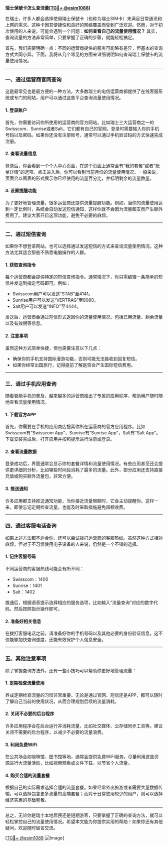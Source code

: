 **瑞士保號卡怎么查流量[[TG💪+ @esim1088](https://t.me/s/esim1088)]**

在瑞士，许多人都会选择使用瑞士保號卡（也称为瑞士SIM卡）来满足日常通讯和上网的需求。这种卡因其便捷性和良好的网络覆盖而受到广泛欢迎。然而，对于初次使用的人来说，可能会遇到一个问题：**如何查看自己的流量使用情况？** 其实，查询流量的方法非常简单，只要掌握了正确的步骤，就能轻松搞定。

首先，我们需要明确一点：不同的运营商提供的服务可能略有差异，但基本的查询方式大同小异。下面，我将从几个常见的方面来详细说明如何查询瑞士保號卡的流量使用情况。

---

### **一、通过运营商官网查询**
这是最常见也是最方便的一种方法。大多数瑞士的电信运营商都提供了在线客服系统或专门的网站，用户可以通过这些平台查询流量使用情况。

#### **1. 登录账户**
首先，你需要访问你所使用的运营商的官方网站。比如瑞士三大运营商之一的Swisscom、Sunrise或者Salt，它们都有自己的官网。登录时需要输入你的手机号码以及密码。如果你还没有注册账号，通常可以通过手机验证码的方式快速完成注册。

#### **2. 查看流量信息**
登录后，你会看到一个个人中心页面，在这个页面上通常会有“我的套餐”或者“账单详情”的选项。点击进入后，你可以看到当前月份的流量使用情况。一般来说，页面会以图表的形式展示你已经使用的流量百分比，并标明剩余的流量数量。

#### **3. 设置提醒功能**
为了更好地管理流量，很多运营商还提供流量提醒功能。例如，当你的流量使用达到一定比例时，系统会自动发送短信通知，这样你就不会因为流量超支而产生额外费用了。建议大家开启这项功能，避免不必要的麻烦。

---

### **二、通过短信查询**
如果你不想登录网站，也可以选择通过发送短信的方式来查询流量使用情况。这种方法尤其适合那些不熟悉电脑操作的人群。

#### **1. 获取查询指令**
每个运营商都会提供特定的短信查询指令。通常情况下，你只需编辑一条简单的短信并发送到指定号码即可。例如：
- Swisscom用户可以发送“STAB”至4141。
- Sunrise用户可以发送“VERTRAG”至8080。
- Salt用户可以发送“INFO”至4444。

发送后，运营商会通过短信形式返回你的流量使用情况，包括已用流量、剩余流量以及有效期等信息。

#### **2. 注意事项**
虽然这种方式简单快捷，但也需要注意以下几点：
- 确保你的手机支持国际漫游功能，否则可能无法接收到回复短信。
- 如果你经常出国旅行，记得提前了解是否会产生国际短信费用。

---

### **三、通过手机应用查询**
随着智能手机的普及，越来越多的运营商推出了专属的应用程序，帮助用户随时随地查看流量使用情况。

#### **1. 下载官方APP**
首先，你需要在手机的应用商店搜索你所在运营商的官方应用程序。比如Swisscom有“Swisscom App”，Sunrise有“Sunrise App”，Salt有“Salt App”。下载安装完成后，打开应用并按照提示进行注册或登录。

#### **2. 查看流量数据**
登录成功后，界面通常会显示你的套餐详情和流量使用情况。有些应用甚至还会提供更详细的分析，比如哪些时间段消耗了最多的流量。此外，部分应用还支持直接充值或购买额外流量包，非常方便。

#### **3. 推送通知**
许多应用都支持推送通知功能，当你接近流量限额时，它会主动提醒你。这样一来，即使忘记定期检查流量，也能及时采取措施避免超额收费。

---

### **四、通过客服电话查询**
如果上述方法都不适合你，还可以尝试拨打运营商的客服热线。虽然这种方式相对麻烦，但对于不习惯使用电子设备的人来说，仍然是一个不错的选择。

#### **1. 记住客服号码**
不同运营商的客服热线可能会有所不同：
- Swisscom：1400
- Sunrise：1401
- Salt：1402

拨通后，根据语音提示选择相应的服务选项，比如输入“流量查询”对应的数字代码，然后按照指示操作即可。

#### **2. 准备好相关信息**
在拨打客服电话之前，请准备好你的手机号码以及其他必要的身份验证信息。这不仅能够加快查询速度，还能有效保护个人信息安全。

---

### **五、其他注意事项**
除了掌握查询方法外，还有一些小技巧可以帮助你更好地管理流量：

#### **1. 定期检查流量使用**
养成定期检查流量的习惯非常重要。无论是通过官网、短信还是APP，都可以随时了解自己当前的使用状况，从而合理规划后续的流量消耗。

#### **2. 关闭不必要的后台程序**
许多应用程序会在后台运行并消耗流量，比如社交媒体、云存储同步工具等。建议关闭不需要的后台程序，以减少不必要的流量浪费。

#### **3. 利用免费WiFi**
在公共场合如咖啡馆、图书馆等地，通常会提供免费WiFi服务。尽量利用这些资源进行大流量活动，比如视频观看或文件下载，以节省个人流量。

#### **4. 购买合适的流量套餐**
根据自己的实际需求选择合适的流量套餐。如果经常外出旅游或者需要大量数据传输，可以选择包含更多流量的高端套餐；而对于日常使用较少的用户，则可以选择经济实惠的基础套餐。

---

总之，无论你是瑞士本地居民还是短期游客，只要掌握了正确的查询方法，就可以轻松掌控自己的流量使用情况。希望本文能为你提供实用的帮助！如果你还有其他疑问，欢迎随时留言交流。

[[TG💪+ @esim1088](https://t.me/s/esim1088) ![Image](https://i.postimg.cc/4NQfJmqS/Snipaste-2025-05-13-00-14-12.png)]